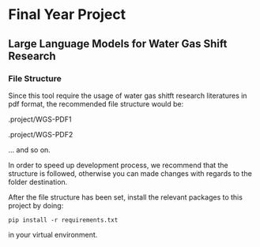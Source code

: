 
# Final Year Project


## Large Language Models for Water Gas Shift Research


### File Structure

Since this tool require the usage of water gas shitft research literatures in pdf format, 
the recommended file structure would be: 

.project/WGS-PDF1

.project/WGS-PDF2

... and so on.

In order to speed up development process, we recommend that the structure is followed, 
otherwise you can made changes with regards to the folder destination.

After the file structure has been set, install the relevant packages to this project by doing:

```
pip install -r requirements.txt
```

in your virtual environment.